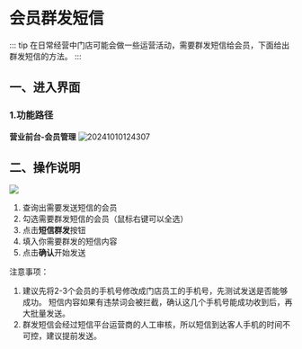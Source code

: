 # 会员群发短信
::: tip
在日常经营中门店可能会做一些运营活动，需要群发短信给会员，下面给出群发短信的方法。
:::

## 一、进入界面
### 1.功能路径
**营业前台-会员管理**
![20241010124307](https://wiki-cdsoft.oss-cn-hangzhou.aliyuncs.com/20241010124307.png)


## 二、操作说明
![](https://wiki-cdsoft.oss-cn-hangzhou.aliyuncs.com/20240706151746.png)
1. 查询出需要发送短信的会员
2. 勾选需要群发短信的会员（鼠标右键可以全选）
3. 点击**短信群发**按钮
4. 填入你需要群发的短信内容
5. 点击**确认**开始发送

注意事项：
1. 建议先将2-3个会员的手机号修改成门店员工的手机号，先测试发送是否能够成功。
短信内容如果有违禁词会被拦截，确认这几个手机号能成功收到后，再大批量发送。
2. 群发短信会经过短信平台运营商的人工审核，所以短信到达客人手机的时间不可控，建议提前发送。

